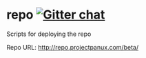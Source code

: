 # repo [![Gitter chat](https://badges.gitter.im/gitterHQ/gitter.png)](https://gitter.im/panux/panux-dev)
Scripts for deploying the repo

Repo URL: <http://repo.projectpanux.com/beta/>
